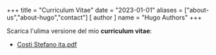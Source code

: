 +++
title = "Curriculum Vitae"
date = "2023-01-01"
aliases = ["about-us","about-hugo","contact"]
[ author ]
  name = "Hugo Authors"
+++

Scarica l'ulima versione del mio **curriculum vitae**:

* [Costi Stefano ita.pdf](/CostiStefano.it.pdf)
